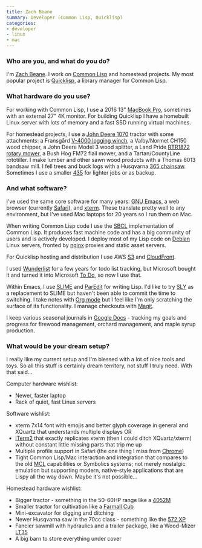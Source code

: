 ```yaml
---
title: Zach Beane
summary: Developer (Common Lisp, Quicklisp)
categories:
- developer
- linux
- mac
---
```


### Who are you, and what do you do?

I'm [Zach Beane](https://xach.com/ "Zach's website."). I work on [Common Lisp][common-lisp] and homestead projects. My most popular project is [Quicklisp][], a library manager for Common Lisp.

### What hardware do you use?

For working with Common Lisp, I use a 2016 13" [MacBook Pro][macbook-pro], sometimes with an external 27" 4K monitor. For building Quicklisp I have a homebuilt Linux server with lots of memory and a fast SSD running virtual machines.

For homestead projects, I use a [John Deere 1070][1070] tractor with some attachments: a Fransgård [V-4000 logging winch][v-4000], a Valby/Normet CH150 wood chipper, a John Deere Model 3 wood splitter, a Land Pride [RTR1872 rotary mower][rtr1872], a Bush Hog FM72 flail mower, and a Tartan/CountyLine rototiller. I make lumber and other sawn wood products with a Thomas 6013 bandsaw mill. I fell trees and buck logs with a Husqvarna [365 chainsaw][365]. Sometimes I use a smaller [435][435-e-series] for lighter jobs or as backup.

### And what software?

I've used the same core software for many years: [GNU Emacs][emacs], a web browser (currently [Safari][]), and [xterm][]. These translate pretty well to any environment, but I've used Mac laptops for 20 years so I run them on Mac.

When writing Common Lisp code I use the [SBCL][] implementation of Common Lisp. It produces fast machine code and has a big community of users and is actively developed. I deploy most of my Lisp code on [Debian][] Linux servers, fronted by [nginx][] proxies and static asset servers.

For Quicklisp hosting and distribution I use AWS [S3][] and [CloudFront][].

I used [Wunderlist][] for a few years for todo list tracking, but Microsoft bought it and turned it into Microsoft [To Do][to-do], so now I use that.

Within Emacs, I use [SLIME][] and [ParEdit][] for writing Lisp. I'd like to try [SLY][] as a replacement to SLIME but haven't been able to commit the time to switching. I take notes with [Org mode][org-mode] but I feel like I'm only scratching the surface of its functionality. I manage checkouts with [Magit][].

I keep various seasonal journals in [Google Docs][google-docs] - tracking my goals and progress for firewood management, orchard management, and maple syrup production.

### What would be your dream setup?

I really like my current setup and I'm blessed with a lot of nice tools and toys. So all this stuff is certainly dream territory, not stuff I truly need. With that said...

Computer hardware wishlist:

* Newer, faster laptop
* Rack of quiet, fast Linux servers

Software wishlist:

* xterm 7x14 font with emojis and better glyph coverage in general and XQuartz that understands multiple displays OR
* [iTerm2][] that exactly replicates xterm (then I could ditch XQuartz/xterm) without constant little missing parts that trip me up
* Multiple profile support in Safari (the one thing I miss from [Chrome][])
* Tight Common Lisp/Mac interaction and integration that compares to the old [MCL][macintosh-common-lisp] capabilities or Symbolics systems; not merely nostalgic emulation but supporting modern, native-style applications that are Lispy all the way down. Maybe it's not possible...

Homestead hardware wishlist:

* Bigger tractor - something in the 50-60HP range like a [4052M][]
* Smaller tractor for cultivation like a [Farmall Cub][farmall-cub] 
* Mini-excavator for digging and ditching
* Newer Husqvarna saw in the 70cc class - something like the [572 XP][572-xp]
* Fancier sawmill with hydraulics and a trailer package, like a Wood-Mizer [LT35][]
* A big barn to store everything under cover

[1070]: http://www.tractordata.com/farm-tractors/000/1/5/154-john-deere-1070.html "A tractor."
[365]: https://www.husqvarna.com/us/products/chainsaws/365/966428620/ "A chainsaw."
[4052m]: https://www.deere.com/en/tractors/compact-tractors/4-series-compact-tractors/4052m/ "A tractor."
[435-e-series]: https://www.husqvarna.com/us/products/chainsaws/435-e-series/967650801/ "A chainsaw."
[572-xp]: https://www.husqvarna.com/us/products/chainsaws/572-xp/966733106/ "A small tractor."
[chrome]: https://www.google.com/intl/en/chrome/browser/ "A WebKit-based browser, where each tab runs in its own thread."
[cloudfront]: https://aws.amazon.com/cloudfront/ "A content delivery service."
[common-lisp]: https://common-lisp.net/ "A programming language."
[debian]: https://www.debian.org/ "A Linux distribution."
[emacs]: http://www.gnu.org/software/emacs/ "A free open-source text editor."
[farmall-cub]: https://en.wikipedia.org/wiki/Farmall_Cub "A small tractor."
[google-docs]: https://en.wikipedia.org/wiki/Google_Docs "A web-based office suite."
[iterm2]: https://iterm2.com/ "An alternative terminal application for Mac OS X."
[lt35]: https://woodmizer.com/us/LT35-Hydraulic-Portable-Sawmill "A portable sawmill."
[macbook-pro]: https://www.apple.com/macbook-pro/ "A laptop."
[macintosh-common-lisp]: https://en.wikipedia.org/wiki/Macintosh_Common_Lisp> "A Lisp implementation for the Mac."
[magit]: https://github.com/magit/magit "A git mode for Emacs."
[nginx]: http://nginx.org/ "A very fast web/mail server."
[org-mode]: https://orgmode.org/ "An Emacs mode for notes and to-do items."
[paredit]: https://www.emacswiki.org/emacs/ParEdit "An emacs mode for working with Lisp and Scheme source code."
[quicklisp]: https://www.quicklisp.org/beta/ "A library manager for Common Lisp."
[rtr1872]: https://www.landpride.com/products/148/rcr18-series-rotary-cutters "A rotary mower."
[s3]: https://aws.amazon.com/s3/ "Cloud-based Internet storage magic."
[safari]: https://www.apple.com/safari/ "A fast web browser."
[sbcl]: http://www.sbcl.org/ "A Common Lisp compiler."
[slime]: https://common-lisp.net/project/slime/ "An emacs mode for working with Common Lisp."
[sly]: https://github.com/joaotavora/sly "A Common Lisp IDE in Emacs."
[to-do]: https://www.microsoft.com/en-au/microsoft-365/microsoft-to-do-list-app "A to-do application."
[v-4000]: https://www.fransgard.dk/all-products/forest/v-winch<Paste> "A tractor winch."
[wunderlist]: https://www.wunderlist.com/ "A cloud-syncing to-do manager."
[xterm]: https://en.wikipedia.org/wiki/Xterm "Terminal software for the X Window System."
